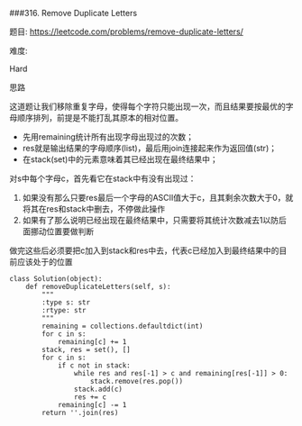 ###316. Remove Duplicate Letters

题目:
<https://leetcode.com/problems/remove-duplicate-letters/>


难度:

Hard


思路

这道题让我们移除重复字母，使得每个字符只能出现一次，而且结果要按最优的字母顺序排列，前提是不能打乱其原本的相对位置。
- 先用remaining统计所有出现字母出现过的次数；
- res就是输出结果的字母顺序(list)，最后用join连接起来作为返回值(str)；
- 在stack(set)中的元素意味着其已经出现在最终结果中；

对s中每个字母c，首先看它在stack中有没有出现过：
1. 如果没有那么只要res最后一个字母的ASCII值大于c，且其剩余次数大于0，就将其在res和stack中删去，不停做此操作
2. 如果有了那么说明已经出现在最终结果中，只需要将其统计次数减去1以防后面挪动位置要做判断

做完这些后必须要把c加入到stack和res中去，代表c已经加入到最终结果中的目前应该处于的位置

```
class Solution(object):
    def removeDuplicateLetters(self, s):
        """
        :type s: str
        :rtype: str
        """
        remaining = collections.defaultdict(int)
        for c in s:
            remaining[c] += 1
        stack, res = set(), []
        for c in s:
            if c not in stack:
                while res and res[-1] > c and remaining[res[-1]] > 0:
                    stack.remove(res.pop())
                stack.add(c)
                res += c
            remaining[c] -= 1
        return ''.join(res)
```


